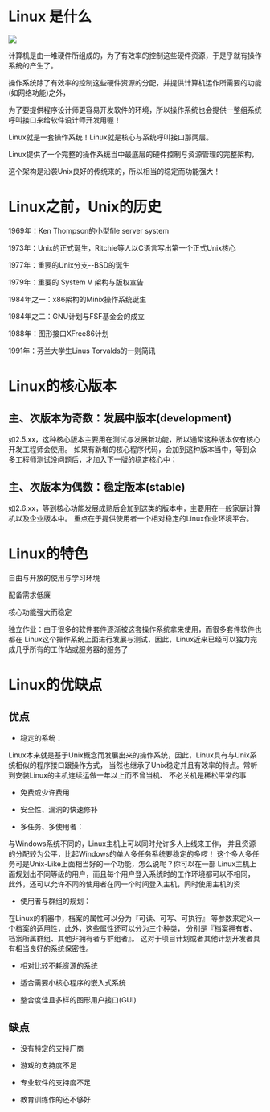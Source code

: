 # Linux 是什么

![](http://cn.linux.vbird.org/linux_basic/0110whatislinux_files/os_01.gif)

计算机是由一堆硬件所组成的，为了有效率的控制这些硬件资源，于是乎就有操作系统的产生了。 

操作系统除了有效率的控制这些硬件资源的分配，并提供计算机运作所需要的功能(如网络功能)之外， 

为了要提供程序设计师更容易开发软件的环境，所以操作系统也会提供一整组系统呼叫接口来给软件设计师开发用喔！

Linux就是一套操作系统！Linux就是核心与系统呼叫接口那两层。

Linux提供了一个完整的操作系统当中最底层的硬件控制与资源管理的完整架构， 

这个架构是沿袭Unix良好的传统来的，所以相当的稳定而功能强大！

# Linux之前，Unix的历史

1969年：Ken Thompson的小型file server system

1973年：Unix的正式诞生，Ritchie等人以C语言写出第一个正式Unix核心

1977年：重要的Unix分支--BSD的诞生

1979年：重要的 System V 架构与版权宣告

1984年之一：x86架构的Minix操作系统诞生

1984年之二：GNU计划与FSF基金会的成立

1988年：图形接口XFree86计划

1991年：芬兰大学生Linus Torvalds的一则简讯

# Linux的核心版本

## 主、次版本为奇数：发展中版本(development)
如2.5.xx，这种核心版本主要用在测试与发展新功能，所以通常这种版本仅有核心开发工程师会使用。 如果有新增的核心程序代码，会加到这种版本当中，等到众多工程师测试没问题后，才加入下一版的稳定核心中；
## 主、次版本为偶数：稳定版本(stable)
如2.6.xx，等到核心功能发展成熟后会加到这类的版本中，主要用在一般家庭计算机以及企业版本中。 重点在于提供使用者一个相对稳定的Linux作业环境平台。
# Linux的特色

自由与开放的使用与学习环境

配备需求低廉

核心功能强大而稳定

独立作业：由于很多的软件套件逐渐被这套操作系统拿来使用，而很多套件软件也都在 Linux这个操作系统上面进行发展与测试，因此，Linux近来已经可以独力完成几乎所有的工作站或服务器的服务了

# Linux的优缺点

## 优点
- 稳定的系统：

Linux本来就是基于Unix概念而发展出来的操作系统，因此，Linux具有与Unix系统相似的程序接口跟操作方式， 当然也继承了Unix稳定并且有效率的特点。常听到安装Linux的主机连续运做一年以上而不曾当机、 不必关机是稀松平常的事

- 免费或少许费用

- 安全性、漏洞的快速修补

- 多任务、多使用者：

与Windows系统不同的，Linux主机上可以同时允许多人上线来工作， 并且资源的分配较为公平，比起Windows的单人多任务系统要稳定的多啰！ 这个多人多任务可是Unix-Like上面相当好的一个功能，怎么说呢？你可以在一部 Linux主机上面规划出不同等级的用户，而且每个用户登入系统时的工作环境都可以不相同， 此外，还可以允许不同的使用者在同一个时间登入主机，同时使用主机的资

- 使用者与群组的规划：

在Linux的机器中，档案的属性可以分为『可读、可写、可执行』 等参数来定义一个档案的适用性，此外，这些属性还可以分为三个种类， 分别是『档案拥有者、档案所属群组、其他非拥有者与群组者』。 这对于项目计划或者其他计划开发者具有相当良好的系统保密性。

- 相对比较不耗资源的系统

- 适合需要小核心程序的嵌入式系统

- 整合度佳且多样的图形用户接口(GUI)

## 缺点
- 没有特定的支持厂商

- 游戏的支持度不足

- 专业软件的支持度不足

- 教育训练作的还不够好

